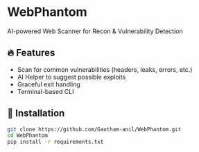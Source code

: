 # WebPhantom
AI-powered Web Scanner for Recon &amp; Vulnerability Detection

## 🔥 Features
- Scan for common vulnerabilities (headers, leaks, errors, etc.)
- AI Helper to suggest possible exploits
- Graceful exit handling
- Terminal-based CLI

## 🚀 Installation
```bash
git clone https://github.com/Gautham-anil/WebPhantom.git
cd WebPhantom
pip install -r requirements.txt
